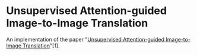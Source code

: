 # Unsupervised Attention-guided Image-to-Image Translation

An implementation of the paper "[Unsupervised Attention-guided Image-to-Image Translation](https://arxiv.org/pdf/1806.02311.pdf)"[1].





